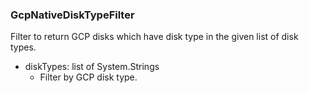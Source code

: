 ### GcpNativeDiskTypeFilter
Filter to return GCP disks which have disk type in the given list of disk types.

- diskTypes: list of System.Strings
  - Filter by GCP disk type.
